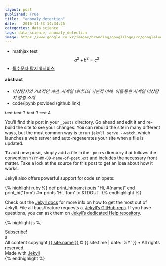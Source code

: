 ```yaml
---
layout: post
published: True
title:  "anomaly_detection"
date:   2016-11-23 14:34:25
categories: data_science
tags: data_science, anomaly_detection
image: https://www.google.co.kr/images/branding/googlelogo/2x/googlelogo_color_272x92dp.png
---
```



- mathjax test  
$$a^2 + b^2 = c^2$$
- [특수문자 탐지 웹서비스](http://detexify.kirelabs.org/classify.html)


#### abstract
- _이상탐지의 기초적인 개념, 시계열 데이터의 기본적 이해, 이를 통한 시계열 이상탐지 방법 소개_
- code/ipynb provided (github link)


test
test 2
test 3
test 4

You’ll find this post in your `_posts` directory. Go ahead and edit it and re-build the site to see your changes. You can rebuild the site in many different ways, but the most common way is to run `jekyll serve --watch`, which launches a web server and auto-regenerates your site when a file is updated.

To add new posts, simply add a file in the `_posts` directory that follows the convention `YYYY-MM-DD-name-of-post.ext` and includes the necessary front matter. Take a look at the source for this post to get an idea about how it works.

Jekyll also offers powerful support for code snippets:

{% highlight ruby %}
def print_hi(name)
  puts "Hi, #{name}"
end
print_hi('Tom')
#=> prints 'Hi, Tom' to STDOUT.
{% endhighlight %}

Check out the [Jekyll docs][jekyll] for more info on how to get the most out of Jekyll. File all bugs/feature requests at [Jekyll’s GitHub repo][jekyll-gh]. If you have questions, you can ask them on [Jekyll’s dedicated Help repository][jekyll-help].

{% highlight js %}

<footer class="site-footer">
 <a class="subscribe" href="{{ "/feed.xml" | prepend: site.baseurl }}"> <span class="tooltip"> <i class="fa fa-rss"></i> Subscribe!</span></a>
  <div class="inner">a
   <section class="copyright">All content copyright <a href="mailto:{{ site.email}}">{{ site.name }}</a> &copy; {{ site.time | date: '%Y' }} &bull; All rights reserved.</section>
   <section class="poweredby">Made with <a href="http://jekyllrb.com"> Jekyll</a></section>
  </div>
</footer>
{% endhighlight %}


[jekyll]:      http://jekyllrb.com
[jekyll-gh]:   https://github.com/jekyll/jekyll
[jekyll-help]: https://github.com/jekyll/jekyll-help
